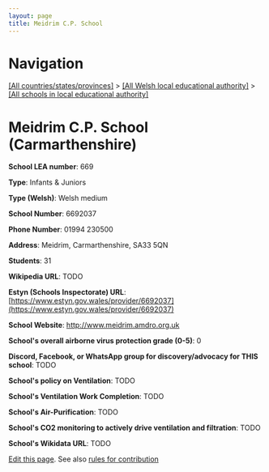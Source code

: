 ```yaml
---
layout: page
title: Meidrim C.P. School
---
```

# Navigation

[[All countries/states/provinces]](../../..) > [[All Welsh local educational authority]](../..) > [[All schools in local educational authority]](..)

# Meidrim C.P. School (Carmarthenshire)

**School LEA number**: 669

**Type**: Infants & Juniors

**Type (Welsh)**: Welsh medium

**School Number**: 6692037

**Phone Number**: 01994 230500

**Address**: Meidrim, Carmarthenshire, SA33 5QN

**Students**: 31

**Wikipedia URL**: TODO

**Estyn (Schools Inspectorate) URL**: [https://www.estyn.gov.wales/provider/6692037](https://www.estyn.gov.wales/provider/6692037)

**School Website**: http://www.meidrim.amdro.org.uk

**School's overall airborne virus protection grade (0-5)**: 0

**Discord, Facebook, or WhatsApp group for discovery/advocacy for THIS school**: TODO

**School's policy on Ventilation**: TODO

**School's Ventilation Work Completion**: TODO

**School's Air-Purification**: TODO

**School's CO2 monitoring to actively drive ventilation and filtration**: TODO

**School's Wikidata URL**: TODO




[Edit this page](https://github.com/VentilationProject/Wales/edit/prif/./Carmarthenshire/Meidrim_C.P._School.md). See also [rules for contribution](../../../contribution-rules/)